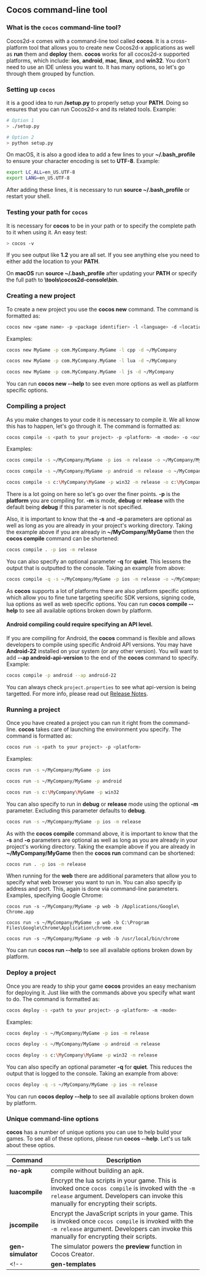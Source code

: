 ## Cocos command-line tool

### What is the `cocos` command-line tool?
Cocos2d-x comes with a command-line tool called __cocos__. It is a cross-platform tool that allows you to create new Cocos2d-x applications as well as __run__ them and __deploy__ them. __cocos__ works for all cocos2d-x supported platforms, which include: __ios__, __android__, __mac__, __linux__, and __win32__. You don't need to use an IDE unless you want to. It has many options, so let's go through them grouped by function.

### Setting up `cocos`
it is a good idea to run __<cocos2d-x root>/setup.py__ to properly setup your
__PATH__. Doing so ensures that you can run Cocos2d-x and its related tools. Example:
```sh
# Option 1
> ./setup.py

# Option 2
> python setup.py
```

On macOS, it is also a good idea to add a few lines to your __~/.bash_profile__ to ensure your character encoding is set to __UTF-8__. Example:
```sh
export LC_ALL=en_US.UTF-8
export LANG=en_US.UTF-8
```
After adding these lines, it is necessary to run __source ~/.bash_profile__ or
restart your shell.

### Testing your path for `cocos`
It is necessary for __cocos__ to be in your path or to specify the complete path
to it when using it. An easy test:
```sh
> cocos -v
```

If you see output like __1.2__ you are all set. If you see anything else you need to either add the location to your __PATH__.

On __macOS__ run __source ~/.bash_profile__ after updating your __PATH__ or
specify the full path to __<cocos2d-x root>\tools\cocos2d-console\bin__.

### Creating a new project
To create a new project you use the __cocos new__ command. The command is formatted as:
```sh
cocos new <game name> -p <package identifier> -l <language> -d <location>
```

Examples:
```sh
cocos new MyGame -p com.MyCompany.MyGame -l cpp -d ~/MyCompany

cocos new MyGame -p com.MyCompany.MyGame -l lua -d ~/MyCompany

cocos new MyGame -p com.MyCompany.MyGame -l js -d ~/MyCompany
```

You can run __cocos new --help__ to see even more options as well as platform
specific options.

### Compiling a project
As you make changes to your code it is necessary to compile it. We all know this
has to happen, let's go through it. The command is formatted as:
```sh
cocos compile -s <path to your project> -p <platform> -m <mode> -o <output directory>
```

Examples:
```sh
cocos compile -s ~/MyCompany/MyGame -p ios -m release -o ~/MyCompany/MyGame/bin

cocos compile -s ~/MyCompany/MyGame -p android -m release -o ~/MyCompany/MyGame/bin

cocos compile -s c:\MyCompany\MyGame -p win32 -m release -o c:\MyCompany\MyGame\bin
```

There is a lot going on here so let's go over the finer points. __-p__ is the __platform__ you are compiling for. __-m__ is mode, __debug__ or __release__ with the default being __debug__ if this parameter is not specified.

Also, it is important to know that the __-s__ and __-o__ parameters are optional as well as long as you are already in your project's working directory. Taking the example above if you are already in __~/MyCompany/MyGame__ then the __cocos compile__ command can be shortened:
```sh
cocos compile . -p ios -m release
```

You can also specify an optional parameter __-q__ for __quiet__. This lessens the output that is outputted to the console. Taking an example from above:
```sh
cocos compile -q -s ~/MyCompany/MyGame -p ios -m release -o ~/MyCompany/MyGame/bin
```

As __cocos__ supports a lot of platforms there are also platform specific options which allow you to fine tune targeting specific SDK versions, signing code, lua options as well as web specific options. You can run __cocos compile --help__ to see all available options broken down by platform.

#### Android compiling could require specifying an API level.
If you are compiling for Android, the __cocos__ command is flexible and allows developers to compile using specific Android API versions. You may have __Android-22__ installed on your system (or any other version). You will want to add __--ap android-api-version__ to the end of the __cocos__ command to specify. Example:
```sh
cocos compile -p android --ap android-22
```
You can always check `project.properties` to see what api-version is being targetted. For more info, please read out [Release Notes](https://github.com/cocos2d/cocos2d-x/blob/v3/docs/RELEASE_NOTES.md#cocos-command-modification).

### Running a project
Once you have created a project you can run it right from the command-line. __cocos__ takes care of launching the environment you specify. The command is formatted as:
```sh
cocos run -s <path to your project> -p <platform>
```

Examples:
```sh
cocos run -s ~/MyCompany/MyGame -p ios

cocos run -s ~/MyCompany/MyGame -p android

cocos run -s c:\MyCompany\MyGame -p win32
```

You can also specify to run in __debug__ or __release__ mode using the optional
__-m__ parameter. Excluding this parameter defaults to __debug__.
```sh
cocos run -s ~/MyCompany/MyGame -p ios -m release
```

As with the __cocos compile__ command above, it is important to know that the
__-s__ and __-o__ parameters are optional as well as long as you are already in your project's working directory. Taking the example above if you are already in
__~/MyCompany/MyGame__ then the __cocos run__ command can be shortened:
```sh
cocos run . -p ios -m release
```

When running for the __web__ there are additional parameters that allow you to
specify what web browser you want to run in. You can also specify ip address and
port. This, again is done via command-line parameters. Examples, specifying
Google Chrome:
```
cocos run -s ~/MyCompany/MyGame -p web -b /Applications/Google\ Chrome.app

cocos run -s ~/MyCompany/MyGame -p web -b C:\Program Files\Google\Chrome\Application\chrome.exe

cocos run -s ~/MyCompany/MyGame -p web -b /usr/local/bin/chrome
```
You can run __cocos run --help__ to see all available options broken down by platform.

### Deploy a project
Once you are ready to ship your game __cocos__ provides an easy mechanism for
deploying it. Just like with the commands above you specify what want to do. The
command is formatted as:
```sh
cocos deploy -s <path to your project> -p <platform> -m <mode>
```

Examples:
```sh
cocos deploy -s ~/MyCompany/MyGame -p ios -m release

cocos deploy -s ~/MyCompany/MyGame -p android -m release

cocos deploy -s c:\MyCompany\MyGame -p win32 -m release
```

You can also specify an optional parameter __-q__ for __quiet__. This reduces the output that is logged to the console. Taking an example from above:
```sh
cocos deploy -q -s ~/MyCompany/MyGame -p ios -m release
```

You can run __cocos deploy --help__ to see all available options broken down by
platform.

<!-- ### Installing additional plugins
Using the __Cocos Package Manager__ you can easily add additional functionality to your games, __SDKBOX__. There are a variety of commands to assist with this. Examples:

```sh
# list available packages
cocos package list

# show all packages imported into your project
cocos package info

# update installed packages to the latest versions
cocos package update
```

You can run __cocos package --help__ to see all available options broken down by platform. -->

<!-- #### Installing SDKBOX plugins
__SDKBOX__ plugins can be installed using the __Cocos Package Manager__. Example:

```sh
# install a package, in this example, Facebook
cocos package import facebook
``` -->

### Unique command-line options
__cocos__ has a number of unique options you can use to help build your games. To see all of these options, please run __cocos --help__. Let's us talk about these optios.

| Command| Description|
| ----|----|
|__no-apk__| compile without building an apk. |
|__luacompile__| Encrypt the lua scripts in your game. This is invoked once `cocos compile` is invoked with the `-m release` argument. Developers can invoke this manually for encrypting their scripts.|
|__jscompile__| Encrypt the JavaScript scripts in your game. This is invoked once `cocos compile` is invoked with the `-m release` argument. Developers can invoke this manually for encrypting their scripts.|
|__gen-simulator__| The simulator powers the  __preview__ function in Cocos Creator. |
<!-- |__gen-templates__| is used for generating the binary templates you can use to get started on a project that uses the __pre-built libraries__. Binary templates are required by Cocos Bundle package and also Cocos Creator. -->
